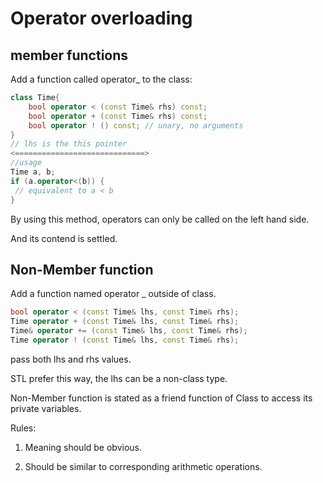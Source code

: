 # Operator overloading

## member functions

Add a function called operator_ to the class:

```cpp
class Time{
    bool operator < (const Time& rhs) const;
    bool operator + (const Time& rhs) const;
    bool operator ! () const; // unary, no arguments
}
// lhs is the this pointer
<=============================>
//usage 
Time a, b;
if (a.operator<(b)) {
 // equivalent to a < b
}
```

By using this method, operators can only be called on the left hand side. 

And its contend is settled.

## Non-Member function

Add a function named operator _ outside of class.

```cpp
bool operator < (const Time& lhs, const Time& rhs); 
Time operator + (const Time& lhs, const Time& rhs);
Time& operator += (const Time& lhs, const Time& rhs); 
Time operator ! (const Time& lhs, const Time& rhs);
```

pass both lhs and rhs values.

STL prefer this way, the lhs can be a non-class type.

Non-Member function is stated as a friend function of Class to  access its private variables. 

Rules:

1. Meaning should be obvious.

2. Should be similar to corresponding arithmetic operations. 

